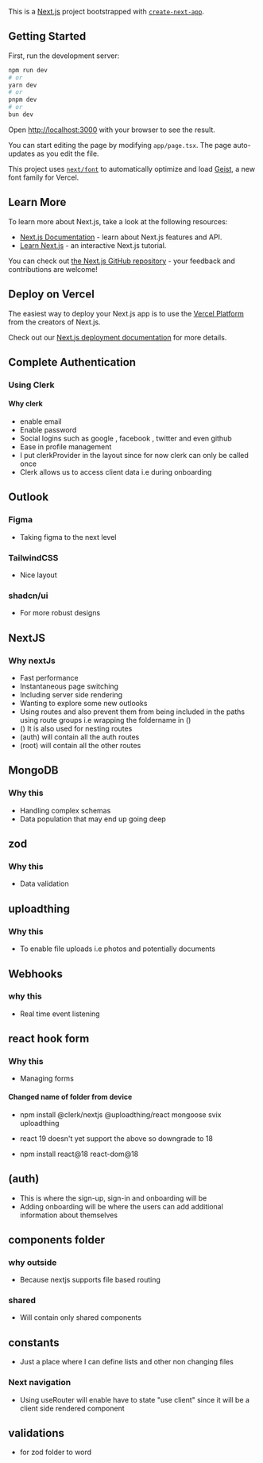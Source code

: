 This is a [Next.js](https://nextjs.org) project bootstrapped with [`create-next-app`](https://nextjs.org/docs/app/api-reference/cli/create-next-app).

## Getting Started

First, run the development server:

```bash
npm run dev
# or
yarn dev
# or
pnpm dev
# or
bun dev
```

Open [http://localhost:3000](http://localhost:3000) with your browser to see the result.

You can start editing the page by modifying `app/page.tsx`. The page auto-updates as you edit the file.

This project uses [`next/font`](https://nextjs.org/docs/app/building-your-application/optimizing/fonts) to automatically optimize and load [Geist](https://vercel.com/font), a new font family for Vercel.

## Learn More

To learn more about Next.js, take a look at the following resources:

- [Next.js Documentation](https://nextjs.org/docs) - learn about Next.js features and API.
- [Learn Next.js](https://nextjs.org/learn) - an interactive Next.js tutorial.

You can check out [the Next.js GitHub repository](https://github.com/vercel/next.js) - your feedback and contributions are welcome!

## Deploy on Vercel

The easiest way to deploy your Next.js app is to use the [Vercel Platform](https://vercel.com/new?utm_medium=default-template&filter=next.js&utm_source=create-next-app&utm_campaign=create-next-app-readme) from the creators of Next.js.

Check out our [Next.js deployment documentation](https://nextjs.org/docs/app/building-your-application/deploying) for more details.


## Complete Authentication
### Using Clerk
#### Why clerk
-  enable email
- Enable password
- Social logins such as google , facebook , twitter and even github
 - Ease in profile management
 - I put clerkProvider in the layout since for now clerk can only be called once
 - Clerk allows us to access client data i.e during onboarding

## Outlook
### Figma
- Taking figma to the next level
### TailwindCSS
- Nice layout
### shadcn/ui
- For more robust designs


## NextJS
### Why nextJs
- Fast performance
- Instantaneous page switching
- Including server side rendering
- Wanting to explore some new outlooks
- Using routes and also prevent them from being included in the paths using route groups i.e wrapping the foldername in ()
- () It is also used for nesting routes
- (auth) will contain all the auth routes
- (root) will contain all the other routes 

## MongoDB
### Why this
- Handling complex schemas 
- Data population that may end up going deep

## zod
### Why this
- Data validation

## uploadthing
### Why this
- To enable file uploads i.e photos and potentially documents

## Webhooks
### why this
- Real time event listening 

## react hook form
### Why this
- Managing forms

#### Changed name of folder from device

 - npm install @clerk/nextjs @uploadthing/react mongoose svix uploadthing

 - react 19 doesn't yet support the above so downgrade to 18
 - npm install react@18 react-dom@18

## (auth)
- This is where the sign-up, sign-in and onboarding will be
- Adding onboarding will be where the users can add additional information about themselves

## components folder
### why outside
- Because nextjs supports file based routing
### shared
- Will contain only shared components

## constants 
- Just a place where I can define lists and other non changing files

### Next navigation
- Using useRouter will enable have to state "use client" since it will be a client side rendered component

## validations
- for zod folder to word
